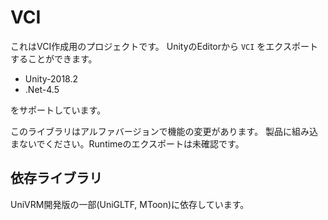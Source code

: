 # VCI

これはVCI作成用のプロジェクトです。
UnityのEditorから `VCI` をエクスポートすることができます。

* Unity-2018.2
* .Net-4.5

をサポートしています。

このライブラリはアルファバージョンで機能の変更があります。
製品に組み込まないでください。Runtimeのエクスポートは未確認です。


## 依存ライブラリ

UniVRM開発版の一部(UniGLTF, MToon)に依存しています。

